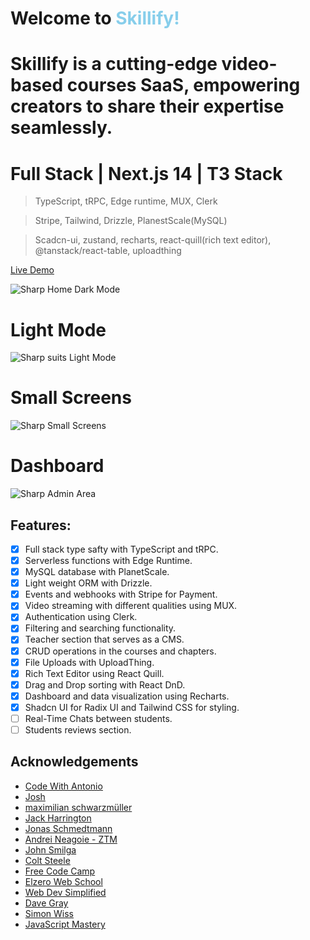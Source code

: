 # Welcome to <span style="color: #87CEEB;">Skillify!</span>

# Skillify is a cutting-edge video-based courses SaaS, empowering creators to share their expertise seamlessly.

# Full Stack | Next.js 14 | T3 Stack

> TypeScript, tRPC, Edge runtime, MUX, Clerk

> Stripe, Tailwind, Drizzle, PlanestScale(MySQL)

> Scadcn-ui, zustand, recharts, react-quill(rich text editor), @tanstack/react-table, uploadthing

[Live Demo](https://skillify-trpc-drizzle-edge.vercel.app/)

![Sharp Home Dark Mode](com/dqe9ksk0p/image/upload/v1696299864/Sharp/2_c8uv90.png)

# Light Mode

![Sharp suits Light Mode](com/dqe9ksk0p/image/upload/v1696299867/Sharp/7_tg4frt.png)

# Small Screens

![Sharp Small Screens](com/dqe9ksk0p/image/upload/v1696299861/Sharp/10_czmxgv.jpg)

# Dashboard

![Sharp Admin Area](com/dqe9ksk0p/image/upload/v1696300021/Sharp/12_plfhpj.png)

## Features:

- [x] Full stack type safty with TypeScript and tRPC.
- [x] Serverless functions with Edge Runtime.
- [x] MySQL database with PlanetScale.
- [x] Light weight ORM with Drizzle.
- [x] Events and webhooks with Stripe for Payment.
- [x] Video streaming with different qualities using MUX.
- [x] Authentication using Clerk.
- [x] Filtering and searching functionality.
- [x] Teacher section that serves as a CMS.
- [x] CRUD operations in the courses and chapters.
- [x] File Uploads with UploadThing.
- [x] Rich Text Editor using React Quill.
- [x] Drag and Drop sorting with React DnD.
- [x] Dashboard and data visualization using Recharts.
- [x] Shadcn UI for Radix UI and Tailwind CSS for styling.
- [ ] Real-Time Chats between students.
- [ ] Students reviews section.

## Acknowledgements

- [Code With Antonio](https://www.youtube.com/@codewithantonio)
- [Josh](https://www.youtube.com/@joshtriedcoding)
- [maximilian schwarzmüller](https://www.udemy.com/user/maximilian-schwarzmuller/)
- [Jack Harrington](https://www.youtube.com/@jherr)
- [Jonas Schmedtmann](https://www.udemy.com/course/nodejs-express-mongodb-bootcamp/#instructor-1)
- [Andrei Neagoie - ZTM](https://www.udemy.com/course/complete-nodejs-developer-zero-to-mastery/#instructor-1)
- [John Smilga](https://www.udemy.com/course/nodejs-tutorial-and-projects-course/#instructor-1)
- [Colt Steele](https://www.udemy.com/course/the-web-developer-bootcamp/#instructor-1)
- [Free Code Camp](https://www.youtube.com/@freecodecamp)
- [Elzero Web School](https://www.youtube.com/@ElzeroWebSchool)
- [Web Dev Simplified](https://www.youtube.com/@WebDevSimplified)
- [Dave Gray](https://www.youtube.com/@DaveGrayTeachesCode)
- [Simon Wiss](https://www.youtube.com/@Simonswissdev)
- [JavaScript Mastery](https://www.youtube.com/@javascriptmastery)

